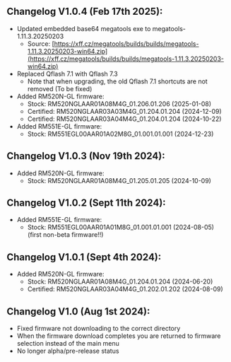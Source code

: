 ## Changelog V1.0.4 (Feb 17th 2025):

- Updated embedded base64 megatools exe to megatools-1.11.3.20250203
  - Source: [https://xff.cz/megatools/builds/builds/megatools-1.11.3.20250203-win64.zip](https://xff.cz/megatools/builds/builds/megatools-1.11.3.20250203-win64.zip)
- Replaced Qflash 7.1 with Qflash 7.3
	- Note that when upgrading, the old Qflash 7.1 shortcuts are not removed (To be fixed)
- Added RM520N-GL firmware:
  - Stock: RM520NGLAAR01A08M4G_01.206.01.206 (2025-01-08)
  - Certified: RM520NGLAAR03A03M4G_01.204.01.204 (2024-12-09)
  - Certified: RM520NGLAAR03A04M4G_01.204.01.204 (2024-10-22)
- Added RM551E-GL firmware:
  -  Stock: RM551EGL00AAR01A02M8G_01.001.01.001 (2024-12-23)
## Changelog V1.0.3 (Nov 19th 2024):
- Added RM520N-GL firmware:
  - Stock: RM520NGLAAR01A08M4G_01.205.01.205 (2024-10-09)

## Changelog V1.0.2 (Sept 11th 2024):
- Added RM551E-GL firmware:
  - Stock: RM551EGL00AAR01A01M8G_01.001.01.001 (2024-08-05) (first non-beta firmware!!)

## Changelog V1.0.1 (Sept 4th 2024):
- Added RM520N-GL firmware:
  - Stock: RM520NGLAAR01A08M4G_01.204.01.204 (2024-06-20)
  - Certified: RM520NGLAAR03A04M4G_01.202.01.202 (2024-08-09)

## Changelog V1.0 (Aug 1st 2024):
- Fixed firmware not downloading to the correct directory
- When the firmware download completes you are returned to firmware selection instead of the main menu
- No longer alpha/pre-release status
